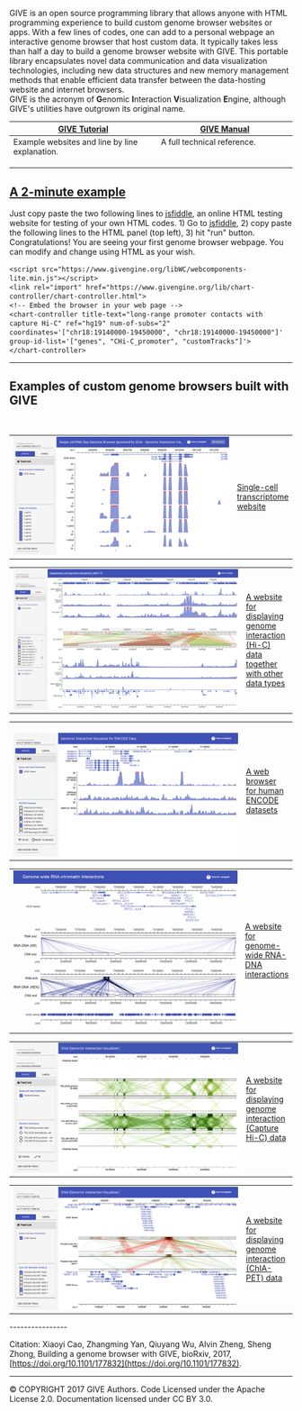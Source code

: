 GIVE  is an open source programming library that allows anyone with HTML programming experience to build custom genome browser websites or apps.  With a few lines of codes, one can add to a personal webpage an interactive genome browser that host custom data. It typically takes less than half a day to build a genome browser website with GIVE. 
This portable library encapsulates novel data communication and data visualization technologies, including new data structures and new memory management methods that enable efficient data transfer between the data-hosting website and internet browsers.  
GIVE is the acronym of **G**enomic **I**nteraction **V**isualization **E**ngine, although GIVE's utilities have outgrown its original name.

[GIVE Tutorial](https://github.com/Zhong-Lab-UCSD/Genomic-Interactive-Visualization-Engine/tree/master/tutorials)  | [GIVE Manual](https://github.com/Zhong-Lab-UCSD/Genomic-Interactive-Visualization-Engine/blob/master/manuals/index.md) 
-------------------------------------------------------------------------------------------------------------------|-------------------------------------------------------------------------------------------------------------------------------
Example websites and line by line explanation.                                                                     | A full technical reference.                                                                                               

## [A 2-minute example](https://jsfiddle.net/frankyan/mcdng033/1/)

Just copy paste the two following lines to [jsfiddle](https://jsfiddle.net), an online HTML testing website for testing of your own HTML codes. 1) Go to  [jsfiddle](https://jsfiddle.net), 2) copy paste the following lines to the HTML panel (top left), 3) hit "run" button.
Congratulations! You are seeing your first genome browser webpage. You can modify and change using HTML as your wish.
```
<script src="https://www.givengine.org/libWC/webcomponents-lite.min.js"></script> 
<link rel="import" href="https://www.givengine.org/lib/chart-controller/chart-controller.html">
<!-- Embed the browser in your web page -->
<chart-controller title-text="long-range promoter contacts with capture Hi-C" ref="hg19" num-of-subs="2" coordinates='["chr18:19140000-19450000", "chr18:19140000-19450000"]' group-id-list='["genes", "CHi-C_promoter", "customTracks"]'>
</chart-controller>
```

****************

## Examples of custom genome browsers built with GIVE

<table>
  <tr>
    <td width="400px">
      <a href="https://singlecell.genemo.org"><img src="figures/give_singlecell.png" width="400px"></a>
    </td>
    <td>
      <a href="https://singlecell.genemo.org">Single-cell transcriptome website</a>
    </td>
  </tr>
</table>

<table>
  <tr>
    <td width="400px">
      <a href="https://mcf7.givengine.org"><img src="figures/give_hic.png" width="400px"></a>
    </td>
    <td>
      <a href="https://mcf7.givengine.org">A website for displaying genome interaction (Hi-C) data together with other data types</a>
    </td> 
  </tr>
</table>

<table>
  <tr>
    <td width="400px">
      <a href="https://encode.genemo.org"><img src="figures/give_encode.png" width="400px"></a>
    </td>
    <td>
      <a href="https://encode.genemo.org">A web browser for human ENCODE datasets</a>
    </td>
  </tr>
</table>

<table>
  <tr>
    <td width="400px">
      <a href="https://margi.givengine.org"><img src="figures/give_RNAinteraction.jpg" width="400px"></a>
    </td>
    <td>
      <a href="https://margi.givengine.org">A website for genome-wide RNA-DNA interactions</a>
    </td>
  </tr>
</table>

<table>
  <tr>
    <td width="400px">
      <a href="https://chic.givengine.org"><img src="figures/give_hic1.png" width="400px"></a>
    </td>
    <td>
      <a href="https://chic.givengine.org">A website for displaying genome interaction (Capture Hi-C) data</a>
    </td>
  </tr>
</table>

<table>
  <tr>
    <td width="400px">
      <a href="https://chiapet.givengine.org"><img src="figures/give_chiapet.png" width="400px"></a>
    </td>
    <td>
      <a href="https://chiapet.givengine.org">A website for displaying genome interaction (ChIA-PET) data</a>
    </td>
  </tr>
</table>
----------------

Citation: Xiaoyi Cao, Zhangming Yan, Qiuyang Wu, Alvin Zheng, Sheng Zhong, Building a genome browser with GIVE,  bioRxiv, 2017, [https://doi.org/10.1101/177832](https://doi.org/10.1101/177832).

----------------

© COPYRIGHT 2017 GIVE Authors. Code Licensed under the Apache License 2.0. Documentation licensed under CC BY 3.0. 
